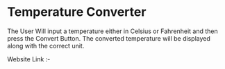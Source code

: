 # Temperature  Converter

The User Will input a temperature either in Celsius or Fahrenheit and then press the Convert Button. The converted temperature will be displayed along with the correct unit. 


Website Link :-
